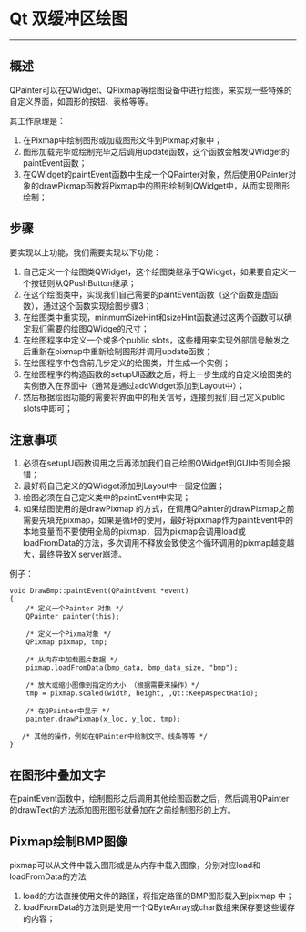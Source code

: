# Qt 双缓冲区绘图
 ---

## 概述

QPainter可以在QWidget、QPixmap等绘图设备中进行绘图，来实现一些特殊的自定义界面，如圆形的按钮、表格等等。

其工作原理是：

1. 在Pixmap中绘制图形或加载图形文件到Pixmap对象中；
2. 图形加载完毕或绘制完毕之后调用update函数，这个函数会触发QWidget的paintEvent函数；
3. 在QWidget的paintEvent函数中生成一个QPainter对象，然后使用QPainter对象的drawPixmap函数将Pixmap中的图形绘制到QWidget中，从而实现图形绘制；

## 步骤

要实现以上功能，我们需要实现以下功能：

1. 自己定义一个绘图类QWidget，这个绘图类继承于QWidget，如果要自定义一个按钮则从QPushButton继承；
2. 在这个绘图类中，实现我们自己需要的paintEvent函数（这个函数是虚函数），通过这个函数实现绘图步骤3；
3. 在绘图类中重实现，minmumSizeHint和sizeHint函数通过这两个函数可以确定我们需要的绘图QWidge的尺寸；
4. 在绘图程序中定义一个或多个public slots，这些槽用来实现外部信号触发之后重新在pixmap中重新绘制图形并调用update函数；
5. 在绘图程序中包含前几步定义的绘图类，并生成一个实例；
6. 在绘图程序的构造函数的setupUI函数之后，将上一步生成的自定义绘图类的实例嵌入在界面中（通常是通过addWidget添加到Layout中）；
7. 然后根据绘图功能的需要将界面中的相关信号，连接到我们自己定义public slots中即可；

## 注意事项

1. 必须在setupUi函数调用之后再添加我们自己绘图QWidget到GUI中否则会报错；
2. 最好将自己定义的QWidget添加到Layout中一固定位置；
3. 绘图必须在自己定义类中的paintEvent中实现；
4. 如果绘图使用的是drawPixmap 的方式，在调用QPainter的drawPixmap之前需要先填充pixmap，如果是循环的使用，最好将pixmap作为paintEvent中的本地变量而不要使用全局的pixmap，因为pixmap会调用load或loadFromData的方法，多次调用不释放会致使这个循环调用的pixmap越变越大，最终导致X server崩溃。

例子：

	void DrawBmp::paintEvent(QPaintEvent *event)
	{
		/* 定义一个Painter 对象 */
      	QPainter painter(this);  

      	/* 定义一个Pixma对象 */
      	QPixmap pixmap, tmp;

       	/* 从内存中加载图片数据 */
       	pixmap.loadFromData(bmp_data, bmp_data_size, "bmp"); 

       	/* 放大或缩小图像到指定的大小 （根据需要来操作）*/
       	tmp = pixmap.scaled(width, height, ,Qt::KeepAspectRatio);   

       	/* 在QPainter中显示 */
       	painter.drawPixmap(x_loc, y_loc, tmp);

       /* 其他的操作，例如在QPainter中绘制文字、线条等等 */
	}


## 在图形中叠加文字

在paintEvent函数中，绘制图形之后调用其他绘图函数之后，然后调用QPainter的drawText的方法添加图形图形就叠加在之前绘制图形的上方。

## Pixmap绘制BMP图像

pixmap可以从文件中载入图形或是从内存中载入图像，分别对应load和loadFromData的方法

1. load的方法直接使用文件的路径，将指定路径的BMP图形载入到pixmap 中；
2. loadFromData的方法则是使用一个QByteArray或char数组来保存要这些缓存的内容；